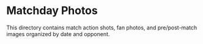 
# Matchday Photos

This directory contains match action shots, fan photos, and pre/post-match images organized by date and opponent.
